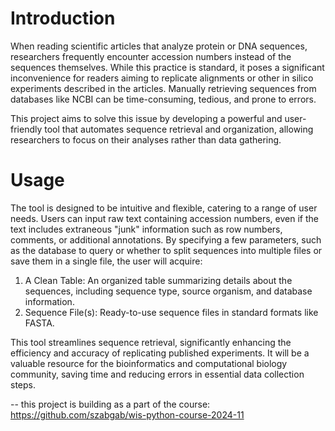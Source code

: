 # Introduction

When reading scientific articles that analyze protein or DNA sequences, researchers frequently encounter accession numbers instead of the sequences themselves. While this practice is standard, it poses a significant inconvenience for readers aiming to replicate alignments or other in silico experiments described in the articles. Manually retrieving sequences from databases like NCBI can be time-consuming, tedious, and prone to errors.

This project aims to solve this issue by developing a powerful and user-friendly tool that automates sequence retrieval and organization, allowing researchers to focus on their analyses rather than data gathering.

# Usage

The tool is designed to be intuitive and flexible, catering to a range of user needs. Users can input raw text containing accession numbers, even if the text includes extraneous "junk" information such as row numbers, comments, or additional annotations. By specifying a few parameters, such as the database to query or whether to split sequences into multiple files or save them in a single file, the user will acquire:

1. A Clean Table: An organized table summarizing details about the sequences, including sequence type, source organism, and database information.
2. Sequence File(s): Ready-to-use sequence files in standard formats like FASTA.

This tool streamlines sequence retrieval, significantly enhancing the efficiency and accuracy of replicating published experiments. It will be a valuable resource for the bioinformatics and computational biology community, saving time and reducing errors in essential data collection steps.

--
this project is building as a part of the course: https://github.com/szabgab/wis-python-course-2024-11

